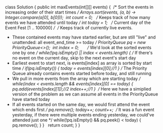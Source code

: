 class Solution {
public int maxEvents(int[][] events) {
​
/* Sort the events in increasing order of their start times */
Arrays.sort(events, (a, b) -> Integer.compare(a[0], b[0]));
​
int count = 0;   /* Keeps track of how many events we have attended until today */
int today = 1;   /* Current day of the Event Fest [1 .. 100000] */
​
/* Keeps track of currently live events.
* These contained events may have started earlier, but are still "live" and unattended: all event_end_time >= today */
PriorityQueue<Integer> pq = new PriorityQueue<>();
​
int index = 0;        /* We'd look at the sorted events one by one */
while(!pq.isEmpty() || index < events.length) {
/* If there's no event on the current day, skip to the next event's start day
* Earliest event to start next, is events[index] as array is sorted by start time */
if(pq.isEmpty()) {
today  = events[index][0];//1
}
​
/* The Priority Queue already contains events started before today, and still running
* We pull in more events from the array which are starting today */
while(index < events.length && events[index][0] == today) {
pq.add(events[index][1]);//2
index++;//1
}
​
/* Here we have a simiplied version of the problem as we can assume all events in the PriorityQueue have started today
* If all events started on the same day, we would first attend the event which ends first */
pq.remove();
today++;
count++;
​
/* It was a fun event yesterday, if there were multiple events ending yesterday, we could've attended just one */
while(!pq.isEmpty() && pq.peek() < today) {
pq.remove();
}
}
​
​
return count;
}
}